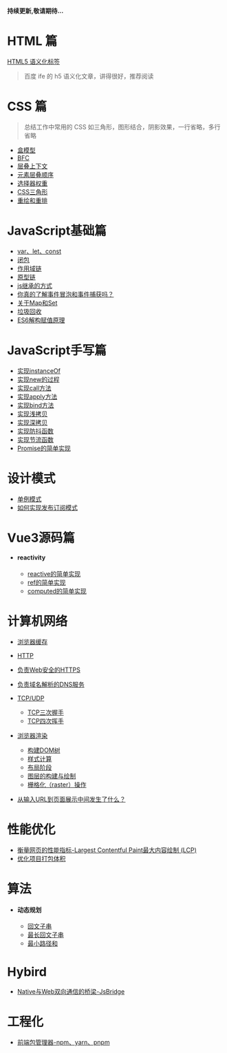 **持续更新,敬请期待...**

# HTML 篇

[HTML5 语义化标签](https://rainylog.com/post/ife-note-1/)

> 百度 ife 的 h5 语义化文章，讲得很好，推荐阅读

# CSS 篇

> 总结工作中常用的 CSS 如三角形，图形结合，阴影效果，一行省略，多行省略

- [盒模型](https://github.com/Wild-bit/myBlog/blob/main/CSS%E5%9F%BA%E7%A1%80/%E5%9F%BA%E7%A1%80%E7%AF%87.md#css%E7%9B%92%E6%A8%A1%E5%9E%8B)
- [BFC](https://github.com/Wild-bit/myBlog/blob/main/CSS%E5%9F%BA%E7%A1%80/%E5%9F%BA%E7%A1%80%E7%AF%87.md#bfc)
- [层叠上下文](https://github.com/Wild-bit/myBlog/blob/main/CSS%E5%9F%BA%E7%A1%80/%E5%9F%BA%E7%A1%80%E7%AF%87.md#%E5%B1%82%E5%8F%A0%E4%B8%8A%E4%B8%8B%E6%96%87)
- [元素层叠顺序](https://github.com/Wild-bit/myBlog/blob/main/CSS%E5%9F%BA%E7%A1%80/%E5%9F%BA%E7%A1%80%E7%AF%87.md#%E5%85%83%E7%B4%A0%E5%B1%82%E5%8F%A0%E9%A1%BA%E5%BA%8F)
- [选择器权重](https://github.com/Wild-bit/myBlog/blob/main/CSS%E5%9F%BA%E7%A1%80/%E5%9F%BA%E7%A1%80%E7%AF%87.md#%E9%80%89%E6%8B%A9%E5%99%A8%E6%9D%83%E9%87%8D)
- [CSS三角形](https://github.com/Wild-bit/myBlog/blob/main/CSS%E5%9F%BA%E7%A1%80/%E5%9F%BA%E7%A1%80%E7%AF%87.md#css-%E4%B8%89%E8%A7%92%E5%BD%A2)
- [重绘和重排](https://github.com/Wild-bit/myBlog/blob/main/CSS%E5%9F%BA%E7%A1%80/%E5%9F%BA%E7%A1%80%E7%AF%87.md#%E9%87%8D%E7%BB%98%E5%92%8C%E5%9B%9E%E6%B5%81%E9%87%8D%E6%8E%92)
# JavaScript基础篇

- [var、let、const](https://github.com/Wild-bit/myBlog/issues/1)
- [闭包](https://github.com/Wild-bit/myBlog/issues/2)
- [作用域链](https://github.com/Wild-bit/myBlog/issues/3)
- [原型链](https://github.com/Wild-bit/myBlog/issues/4)
- [js继承的方式](https://github.com/Wild-bit/myBlog/issues/19)
- [你真的了解事件冒泡和事件捕获吗？](https://juejin.cn/post/6844903834075021326)
- [关于Map和Set](https://github.com/Wild-bit/myBlog/issues/5)
- [垃圾回收](https://github.com/Wild-bit/myBlog/issues/18)
- [ES6解构赋值原理](https://github.com/Wild-bit/myBlog/issues/20)

# JavaScript手写篇
- [实现instanceOf](https://github.com/Wild-bit/myBlog/issues/21)
- [实现new的过程](https://github.com/Wild-bit/myBlog/issues/22)
- [实现call方法](https://github.com/Wild-bit/myBlog/issues/23)
- [实现apply方法](https://github.com/Wild-bit/myBlog/issues/24)
- [实现bind方法](https://github.com/Wild-bit/myBlog/issues/25)
- [实现浅拷贝](https://github.com/Wild-bit/myBlog/issues/27)
- [实现深拷贝](https://github.com/Wild-bit/myBlog/issues/28)
- [实现防抖函数](https://github.com/Wild-bit/myBlog/issues/30)
- [实现节流函数](https://github.com/Wild-bit/myBlog/issues/30)
- [Promise的简单实现](https://github.com/Wild-bit/myBlog/issues/36)

# 设计模式
- [单例模式](https://github.com/Wild-bit/myBlog/issues/31)
- [如何实现发布订阅模式](https://github.com/Wild-bit/myBlog/issues/29)
# Vue3源码篇
- #### reactivity
  - [reactive的简单实现](https://github.com/Wild-bit/myBlog/blob/main/Vue/Reactivity-Vue3/Reactivity.md)
  - [ref的简单实现](https://github.com/Wild-bit/myBlog/blob/main/Vue/Reactivity-Vue3/Ref.md)
  - [computed的简单实现](https://github.com/Wild-bit/myBlog/blob/main/Vue/Reactivity-Vue3/computed.md)

# 计算机网络

- [浏览器缓存](https://github.com/Wild-bit/myBlog/issues/6)
- [HTTP](https://github.com/Wild-bit/myBlog/issues/13)
- [负责Web安全的HTTPS](https://github.com/Wild-bit/myBlog/issues/7)
- [负责域名解析的DNS服务](https://github.com/Wild-bit/myBlog/issues/8)
- [TCP/UDP](https://github.com/Wild-bit/myBlog/issues/9)
  - [TCP三次握手](https://github.com/Wild-bit/myBlog/issues/15)
  - [TCP四次挥手](https://github.com/Wild-bit/myBlog/issues/16)
  <!-- - [TCP的队首阻塞](https://github.com/Wild-bit/myBlog/issues/17) -->

- [浏览器渲染](https://github.com/Wild-bit/myBlog/issues/32)
  - [构建DOM树](https://github.com/Wild-bit/myBlog/issues/32)
  - [样式计算](https://github.com/Wild-bit/myBlog/issues/32)
  - [布局阶段](https://github.com/Wild-bit/myBlog/issues/32)
  - [图层的构建与绘制](https://github.com/Wild-bit/myBlog/issues/32)
  - [栅格化（raster）操作](https://github.com/Wild-bit/myBlog/issues/32)
- [从输入URL到页面展示中间发生了什么？](https://github.com/Wild-bit/myBlog/issues/33)

# 性能优化
- [衡量网页的性能指标-Largest Contentful Paint最大内容绘制 (LCP)](https://github.com/Wild-bit/myBlog/issues/34)
- [优化项目打包体积](https://github.com/Wild-bit/myBlog/issues/14)


# 算法

- #### 动态规划
  - [回文子串](https://github.com/Wild-bit/myBlog/issues/12)
  - [最长回文子串](https://github.com/Wild-bit/myBlog/issues/11)
  - [最小路径和](https://github.com/Wild-bit/myBlog/issues/10)


# Hybird 
- [Native与Web双向通信的桥梁-JsBridge](https://github.com/Wild-bit/myBlog/issues/26)


# 工程化
- [前端包管理器-npm、yarn、pnpm](https://github.com/Wild-bit/myBlog/issues/35)
